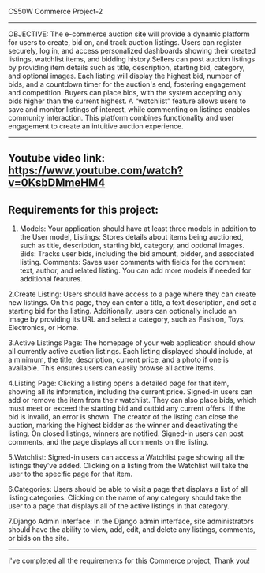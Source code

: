 CS50W Commerce Project-2

-------------------------------------------------------------------------------------------------------------------------------------------------------------------------------------------

OBJECTIVE: 
The e-commerce auction site will provide a dynamic platform for users to create, bid on,
and track auction listings. Users can register securely, log in, and access personalized dashboards 
showing their created listings, watchlist items, and bidding history.Sellers can post auction 
listings by providing item details such as title, description, starting bid, category, and optional images. 
Each listing will display the highest bid, number of bids, and a countdown timer for the auction's end, fostering engagement and competition.
Buyers can place bids, with the system accepting only bids higher than the current highest. A “watchlist” feature allows users to save
and monitor listings of interest, while commenting on listings enables community interaction. This platform combines functionality and
user engagement to create an intuitive auction experience.


--------------------------------------------------------------------------------------------------------------------------------------------------------------------------------------------------------------
Youtube video link: https://www.youtube.com/watch?v=0KsbDMmeHM4
------------------------------------------------------------------------------------------------------------------------------------------------------------------------------------------------------------------------

Requirements for this project:
------------------------------------------------------------------------------------------------------------------------------------------------------------------------------------------------------------------------
1. Models:
Your application should have at least three models in addition to the User model,
Listings: Stores details about items being auctioned, such as title, description, starting bid, category, and optional images.
Bids: Tracks user bids, including the bid amount, bidder, and associated listing.
Comments: Saves user comments with fields for the comment text, author, and related listing.
You can add more models if needed for additional features.

2.Create Listing:
Users should have access to a page where they can create new listings. On this page, they can enter a title, a text description,
and set a starting bid for the listing. Additionally, users can optionally include an image by providing its URL and select a category, such as Fashion, Toys, Electronics, or Home.

3.Active Listings Page:
The homepage of your web application should show all currently active auction listings.
Each listing displayed should include, at a minimum, the title, description, current price, and a photo if one is available. This ensures users can easily browse all active items.

4.Listing Page:
Clicking a listing opens a detailed page for that item, showing all its information,
including the current price. Signed-in users can add or remove the item from their watchlist.
They can also place bids, which must meet or exceed the starting bid and outbid any current offers.
If the bid is invalid, an error is shown. The creator of the listing can close the auction,
marking the highest bidder as the winner and deactivating the listing. On closed listings, winners are notified. Signed-in users can post comments, and the page displays all comments on the listing.

5.Watchlist:
Signed-in users can access a Watchlist page showing all the listings they’ve added. Clicking on a listing from the Watchlist will take the user to the specific page for that item.

6.Categories:
Users should be able to visit a page that displays a list of all listing categories. Clicking on the name of any category should take the user to a page that displays all of the active listings in that category.

7.Django Admin Interface:
In the Django admin interface, site administrators should have the ability to view, add, edit, and delete any listings, comments, or bids on the site.

-----------------------------------------------------------------------------------------------------------------------------------------------------------------------------------------------------------------------------
I've completed all the requirements for this Commerce project, Thank you!
